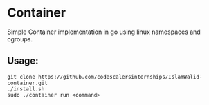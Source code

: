 # Container
Simple Container implementation in go using linux namespaces and cgroups.

## Usage:
```
git clone https://github.com/codescalersinternships/IslamWalid-container.git
./install.sh
sudo ./container run <command>
```
